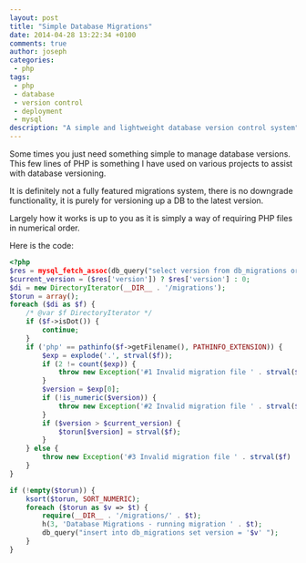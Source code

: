 ```yaml
---
layout: post
title: "Simple Database Migrations"
date: 2014-04-28 13:22:34 +0100
comments: true
author: joseph
categories: 
 - php
tags: 
 - php
 - database
 - version control
 - deployment
 - mysql
description: "A simple and lightweight database version control system"
---
```

Some times you just need something simple to manage database versions. This few lines of PHP is something I have used on various projects to assist with database versioning.

It is definitely not a fully featured migrations system, there is no downgrade functionality, it is purely for versioning up a DB to the latest version.

Largely how it works is up to you as it is simply a way of requiring PHP files in numerical order.

Here is the code:

``` php
<?php
$res = mysql_fetch_assoc(db_query("select version from db_migrations order by version desc limit 0,1"));
$current_version = ($res['version']) ? $res['version'] : 0;
$di = new DirectoryIterator(__DIR__ . '/migrations');
$torun = array();
foreach ($di as $f) {
    /* @var $f DirectoryIterator */
    if ($f->isDot()) {
        continue;
    }
    if ('php' == pathinfo($f->getFilename(), PATHINFO_EXTENSION)) {
        $exp = explode('.', strval($f));
        if (2 != count($exp)) {
            throw new Exception('#1 Invalid migration file ' . strval($f) . ' in ' . __FILE__);
        }
        $version = $exp[0];
        if (!is_numeric($version)) {
            throw new Exception('#2 Invalid migration file ' . strval($f) . ' in ' . __FILE__);
        }
        if ($version > $current_version) {
            $torun[$version] = strval($f);
        }
    } else {
        throw new Exception('#3 Invalid migration file ' . strval($f) . ' in ' . __FILE__);
    }
}

if (!empty($torun)) {
    ksort($torun, SORT_NUMERIC);
    foreach ($torun as $v => $t) {
        require(__DIR__ . '/migrations/' . $t);
        h(3, 'Database Migrations - running migration ' . $t);
        db_query("insert into db_migrations set version = '$v' ");
    }
}

```
